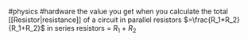 #physics #hardware 
the value you get when you calculate the total [[Resistor|resistance]] of a circuit
in parallel resistors $=\frac{R_1*R_2}{R_1+R_2}$
in series resistors = $R_1+R_2$
